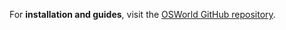 For **installation and guides**, visit the [OSWorld GitHub repository](https://github.com/xlang-ai/OSWorld/tree/main).